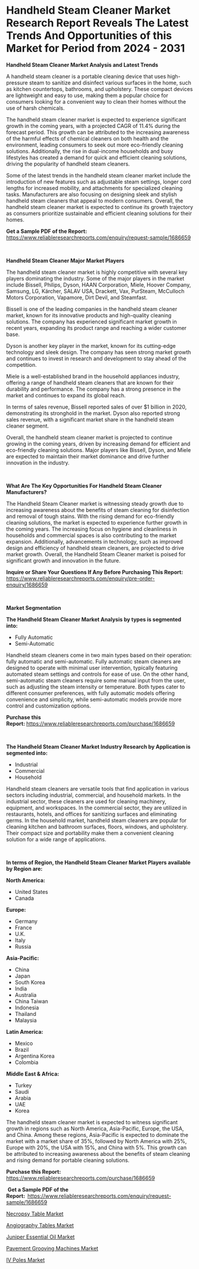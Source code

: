 <p><h1>Handheld Steam Cleaner Market Research Report Reveals The Latest Trends And Opportunities of this Market for Period from 2024 - 2031</h1></p><p><strong>Handheld Steam Cleaner Market Analysis and Latest Trends</strong></p>
<p><p>A handheld steam cleaner is a portable cleaning device that uses high-pressure steam to sanitize and disinfect various surfaces in the home, such as kitchen countertops, bathrooms, and upholstery. These compact devices are lightweight and easy to use, making them a popular choice for consumers looking for a convenient way to clean their homes without the use of harsh chemicals.</p><p>The handheld steam cleaner market is expected to experience significant growth in the coming years, with a projected CAGR of 11.4% during the forecast period. This growth can be attributed to the increasing awareness of the harmful effects of chemical cleaners on both health and the environment, leading consumers to seek out more eco-friendly cleaning solutions. Additionally, the rise in dual-income households and busy lifestyles has created a demand for quick and efficient cleaning solutions, driving the popularity of handheld steam cleaners.</p><p>Some of the latest trends in the handheld steam cleaner market include the introduction of new features such as adjustable steam settings, longer cord lengths for increased mobility, and attachments for specialized cleaning tasks. Manufacturers are also focusing on designing sleek and stylish handheld steam cleaners that appeal to modern consumers. Overall, the handheld steam cleaner market is expected to continue its growth trajectory as consumers prioritize sustainable and efficient cleaning solutions for their homes.</p></p>
<p><strong>Get a Sample PDF of the Report:&nbsp;</strong> <a href="https://www.reliableresearchreports.com/enquiry/request-sample/1686659">https://www.reliableresearchreports.com/enquiry/request-sample/1686659</a></p>
<p>&nbsp;</p>
<p><strong>Handheld Steam Cleaner Major Market Players</strong></p>
<p><p>The handheld steam cleaner market is highly competitive with several key players dominating the industry. Some of the major players in the market include Bissell, Philips, Dyson, HAAN Corporation, Miele, Hoover Company, Samsung, LG, Kärcher, SALAV USA, Drackett, Vax, PurSteam, McCulloch Motors Corporation, Vapamore, Dirt Devil, and Steamfast.</p><p>Bissell is one of the leading companies in the handheld steam cleaner market, known for its innovative products and high-quality cleaning solutions. The company has experienced significant market growth in recent years, expanding its product range and reaching a wider customer base.</p><p>Dyson is another key player in the market, known for its cutting-edge technology and sleek design. The company has seen strong market growth and continues to invest in research and development to stay ahead of the competition.</p><p>Miele is a well-established brand in the household appliances industry, offering a range of handheld steam cleaners that are known for their durability and performance. The company has a strong presence in the market and continues to expand its global reach.</p><p>In terms of sales revenue, Bissell reported sales of over $1 billion in 2020, demonstrating its stronghold in the market. Dyson also reported strong sales revenue, with a significant market share in the handheld steam cleaner segment.</p><p>Overall, the handheld steam cleaner market is projected to continue growing in the coming years, driven by increasing demand for efficient and eco-friendly cleaning solutions. Major players like Bissell, Dyson, and Miele are expected to maintain their market dominance and drive further innovation in the industry.</p></p>
<p>&nbsp;</p>
<p><strong>What Are The Key Opportunities For Handheld Steam Cleaner Manufacturers?</strong></p>
<p><p>The Handheld Steam Cleaner market is witnessing steady growth due to increasing awareness about the benefits of steam cleaning for disinfection and removal of tough stains. With the rising demand for eco-friendly cleaning solutions, the market is expected to experience further growth in the coming years. The increasing focus on hygiene and cleanliness in households and commercial spaces is also contributing to the market expansion. Additionally, advancements in technology, such as improved design and efficiency of handheld steam cleaners, are projected to drive market growth. Overall, the Handheld Steam Cleaner market is poised for significant growth and innovation in the future.</p></p>
<p><strong>Inquire or Share Your Questions If Any Before Purchasing This Report:</strong> <a href="https://www.reliableresearchreports.com/enquiry/pre-order-enquiry/1686659">https://www.reliableresearchreports.com/enquiry/pre-order-enquiry/1686659</a></p>
<p>&nbsp;</p>
<p><strong>Market Segmentation</strong></p>
<p><strong>The Handheld Steam Cleaner Market Analysis by types is segmented into:</strong></p>
<p><ul><li>Fully Automatic</li><li>Semi-Automatic</li></ul></p>
<p><p>Handheld steam cleaners come in two main types based on their operation: fully automatic and semi-automatic. Fully automatic steam cleaners are designed to operate with minimal user intervention, typically featuring automated steam settings and controls for ease of use. On the other hand, semi-automatic steam cleaners require some manual input from the user, such as adjusting the steam intensity or temperature. Both types cater to different consumer preferences, with fully automatic models offering convenience and simplicity, while semi-automatic models provide more control and customization options.</p></p>
<p><strong>Purchase this Report:&nbsp;</strong><a href="https://www.reliableresearchreports.com/purchase/1686659">https://www.reliableresearchreports.com/purchase/1686659</a></p>
<p>&nbsp;</p>
<p><strong>The Handheld Steam Cleaner Market Industry Research by Application is segmented into:</strong></p>
<p><ul><li>Industrial</li><li>Commercial</li><li>Household</li></ul></p>
<p><p>Handheld steam cleaners are versatile tools that find application in various sectors including industrial, commercial, and household markets. In the industrial sector, these cleaners are used for cleaning machinery, equipment, and workspaces. In the commercial sector, they are utilized in restaurants, hotels, and offices for sanitizing surfaces and eliminating germs. In the household market, handheld steam cleaners are popular for cleaning kitchen and bathroom surfaces, floors, windows, and upholstery. Their compact size and portability make them a convenient cleaning solution for a wide range of applications.</p></p>
<p>&nbsp;</p>
<p><strong>In terms of Region, the Handheld Steam Cleaner Market Players available by Region are:</strong></p>
<p>
    <p> <strong> North America: </strong>
        <ul>
            <li>United States</li>
            <li>Canada</li>
        </ul>
        </p> 
    <p> <strong> Europe: </strong>
        <ul>
            <li>Germany</li>
            <li>France</li>
            <li>U.K.</li>
            <li>Italy</li>
            <li>Russia</li>
        </ul>
        </p> 
    <p> <strong> Asia-Pacific: </strong>
        <ul>
            <li>China</li>
            <li>Japan</li>
            <li>South Korea</li>
            <li>India</li>
            <li>Australia</li>
            <li>China Taiwan</li>
            <li>Indonesia</li>
            <li>Thailand</li>
            <li>Malaysia</li>
        </ul>
        </p> 
    <p> <strong> Latin America: </strong>
        <ul>
            <li>Mexico</li>
            <li>Brazil</li>
            <li>Argentina Korea</li>
            <li>Colombia</li>
        </ul>
        </p> 
    <p> <strong> Middle East & Africa: </strong>
        <ul>
            <li>Turkey</li>
            <li>Saudi</li>
            <li>Arabia</li>
            <li>UAE</li>
            <li>Korea</li>
        </ul>
    </p>
    </p>
<p><p>The handheld steam cleaner market is expected to witness significant growth in regions such as North America, Asia-Pacific, Europe, the USA, and China. Among these regions, Asia-Pacific is expected to dominate the market with a market share of 35%, followed by North America with 25%, Europe with 20%, the USA with 15%, and China with 5%. This growth can be attributed to increasing awareness about the benefits of steam cleaning and rising demand for portable cleaning solutions.</p></p>
<p><strong>Purchase this Report: </strong><a href="https://www.reliableresearchreports.com/purchase/1686659">https://www.reliableresearchreports.com/purchase/1686659</a></p>
<p>&nbsp;<strong>Get a Sample PDF of the Report:&nbsp;&nbsp;</strong><a href="https://www.reliableresearchreports.com/enquiry/request-sample/1686659">https://www.reliableresearchreports.com/enquiry/request-sample/1686659</a></p>
<p><strong></strong></p>
<p><p><a href="https://medium.com/@albinbrakus/analyzing-necropsy-table-market-global-industry-perspective-and-forecast-2024-to-2031-395c23872506">Necropsy Table Market</a></p><p><a href="https://medium.com/@albinbrakus/angiography-tables-market-size-market-outlook-and-market-forecast-2024-to-2031-007b12749adb">Angiography Tables Market</a></p><p><a href="https://github.com/dx0328/Market-Research-Report-List-1/blob/main/juniper-essential-oil-market.md">Juniper Essential Oil Market</a></p><p><a href="https://github.com/Glendatilghmankmgz0rbhwpy/Market-Research-Report-List-1/blob/main/pavement-grooving-machines-market.md">Pavement Grooving Machines Market</a></p><p><a href="https://medium.com/@albinbrakus/iv-poles-market-size-market-outlook-and-market-forecast-2024-to-2031-52a9a6d52ab5">IV Poles Market</a></p></p>